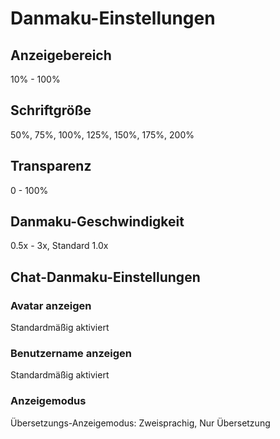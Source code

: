 # Danmaku-Einstellungen

## Anzeigebereich

10% - 100%

## Schriftgröße

50%, 75%, 100%, 125%, 150%, 175%, 200%

## Transparenz

0 - 100%

## Danmaku-Geschwindigkeit

0.5x - 3x, Standard 1.0x

## Chat-Danmaku-Einstellungen

### Avatar anzeigen

Standardmäßig aktiviert

### Benutzername anzeigen

Standardmäßig aktiviert

### Anzeigemodus

Übersetzungs-Anzeigemodus: Zweisprachig, Nur Übersetzung
